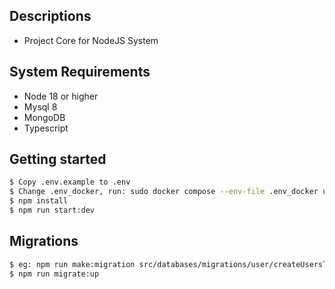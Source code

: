 ## Descriptions
- Project Core for NodeJS System

## System Requirements
- Node 18 or higher
- Mysql 8
- MongoDB
- Typescript

## Getting started
```sh
$ Copy .env.example to .env
$ Change .env_docker, run: sudo docker compose --env-file .env_docker up -d
$ npm install
$ npm run start:dev
```

## Migrations
```sh
$ eg: npm run make:migration src/databases/migrations/user/createUsersTable
$ npm run migrate:up
```